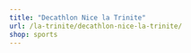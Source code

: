 ```yaml
---
title: "Decathlon Nice la Trinite"
url: /la-trinite/decathlon-nice-la-trinite/
shop: sports
---
```

